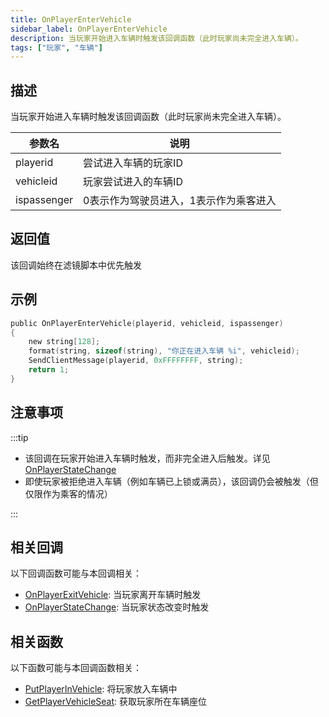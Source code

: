 ```yaml
---
title: OnPlayerEnterVehicle
sidebar_label: OnPlayerEnterVehicle
description: 当玩家开始进入车辆时触发该回调函数（此时玩家尚未完全进入车辆）。
tags: ["玩家", "车辆"]
---
```


## 描述

当玩家开始进入车辆时触发该回调函数（此时玩家尚未完全进入车辆）。

| 参数名      | 说明                                   |
| ----------- | -------------------------------------- |
| playerid    | 尝试进入车辆的玩家ID                   |
| vehicleid   | 玩家尝试进入的车辆ID                   |
| ispassenger | 0表示作为驾驶员进入，1表示作为乘客进入 |

## 返回值

该回调始终在滤镜脚本中优先触发

## 示例

```c
public OnPlayerEnterVehicle(playerid, vehicleid, ispassenger)
{
    new string[128];
    format(string, sizeof(string), "你正在进入车辆 %i", vehicleid);
    SendClientMessage(playerid, 0xFFFFFFFF, string);
    return 1;
}
```

## 注意事项

:::tip

- 该回调在玩家开始进入车辆时触发，而非完全进入后触发。详见 [OnPlayerStateChange](OnPlayerStateChange)
- 即使玩家被拒绝进入车辆（例如车辆已上锁或满员），该回调仍会被触发（但仅限作为乘客的情况）

:::

## 相关回调

以下回调函数可能与本回调相关：

- [OnPlayerExitVehicle](OnPlayerExitVehicle): 当玩家离开车辆时触发
- [OnPlayerStateChange](OnPlayerStateChange): 当玩家状态改变时触发

## 相关函数

以下函数可能与本回调函数相关：

- [PutPlayerInVehicle](../functions/PutPlayerInVehicle): 将玩家放入车辆中
- [GetPlayerVehicleSeat](../functions/GetPlayerVehicleSeat): 获取玩家所在车辆座位
